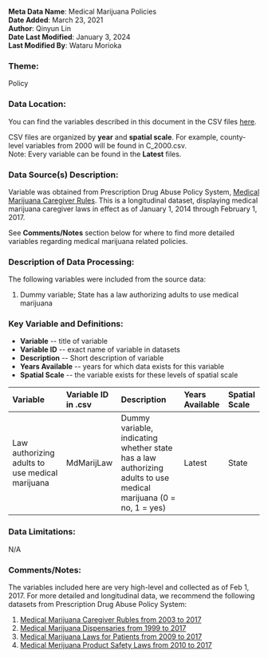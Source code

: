 **Meta Data Name**: Medical Marijuana Policies  
**Date Added**: March 23, 2021  
**Author**: Qinyun Lin  
**Date Last Modified**: January 3, 2024  
**Last Modified By**: Wataru Morioka  

### Theme: 
Policy

### Data Location: 
You can find the variables described in this document in the CSV files [here](../full_tables).  

CSV files are organized by **year** and **spatial scale**. For example, county-level variables from 2000 will be found in C_2000.csv.  
Note: Every variable can be found in the **Latest** files.

### Data Source(s) Description:  
Variable was obtained from Prescription Drug Abuse Policy System, [Medical Marijuana Caregiver Rules](http://pdaps.org/datasets/rules-of-caregivers-medical-marijuana-1501610940). This is a longitudinal dataset, displaying medical marijuana caregiver laws in effect as of January 1, 2014 through February 1, 2017.

See **Comments/Notes** section below for where to find more detailed variables regarding medical marijuana related policies. 

### Description of Data Processing: 
The following variables were included from the source data:
1. Dummy variable; State has a law authorizing adults to use medical marijuana

### Key Variable and Definitions:

- **Variable** -- title of variable
- **Variable ID** -- exact name of variable in datasets
- **Description** -- Short description of variable
- **Years Available** -- years for which data exists for this variable
- **Spatial Scale** -- the variable exists for these levels of spatial scale

| Variable | Variable ID in .csv | Description | Years Available | Spatial Scale |
|:---------|:--------------------|:------------|:----------------|:--------------|
| Law authorizing adults to use medical marijuana | MdMarijLaw | Dummy variable, indicating whether state has a law authorizing adults to use medical marijuana (0 = no, 1 = yes) | Latest | State |

### Data Limitations:
N/A

### Comments/Notes:
The variables included here are very high-level and collected as of Feb 1, 2017. For more detailed and longitudinal data, we recommend the following datasets from Prescription Drug Abuse Policy System: 
1. [Medical Marijuana Caregiver Rubles from 2003 to 2017](http://pdaps.org/datasets/rules-of-caregivers-medical-marijuana-1501610940)
2. [Medical Marijuana Dispensaries from 1999 to 2017](http://pdaps.org/datasets/dispensaries-medical-marijuana-1501611712)
3. [Medical Marijuana Laws for Patients from 2009 to 2017](http://pdaps.org/datasets/medical-marijuana-patient-related-laws-1501600783)
4. [Medical Merijuana Product Safety Laws from 2010 to 2017](http://pdaps.org/datasets/product-safety-medical-marijuana-1501612211) 
